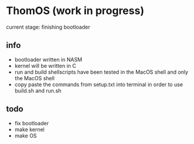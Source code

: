 # ThomOS (work in progress)
current stage: finishing bootloader

## info
- bootloader written in NASM
- kernel will be written in C
- run and build shellscripts have been tested in the MacOS shell and only the MacOS shell
- copy paste the commands from setup.txt into terminal in order to use build.sh and run.sh

## todo
- fix bootloader
- make kernel
- make OS